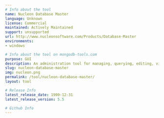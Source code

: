 ```yaml
---
# Info about the tool
name: Nucleon Database Master
language: Unknown
license: Commercial
maintained: Actively Maintained
support: unsupported
url: http://www.nucleonsoftware.com/Products/Database-Master
environments:
- windows

# Info about the tool on mongodb-tools.com
purpose: GUI
description: An administration tool for managing, querying, editing, visualizing, designing and reporting on MongoDB.
slug: nucleon-database-master
img: nucleon.png
permalink: /tool/nucleon-database-master/
layout: tool

# Release Info
latest_release_date: 1999-12-31
latest_release_version: 5.5

# Github Info
---
```


